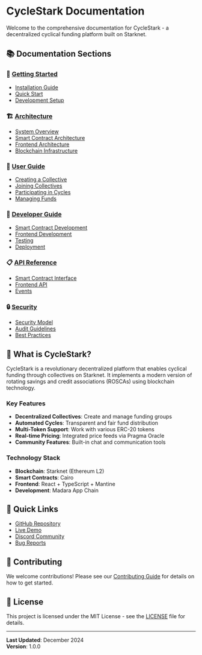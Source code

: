 # CycleStark Documentation

Welcome to the comprehensive documentation for CycleStark - a decentralized cyclical funding platform built on Starknet.

## 📚 Documentation Sections

### 🚀 [Getting Started](./getting-started/README.md)
- [Installation Guide](./getting-started/installation.md)
- [Quick Start](./getting-started/quick-start.md)
- [Development Setup](./getting-started/development-setup.md)

### 🏗️ [Architecture](./architecture/README.md)
- [System Overview](./architecture/system-overview.md)
- [Smart Contract Architecture](./architecture/smart-contracts.md)
- [Frontend Architecture](./architecture/frontend.md)
- [Blockchain Infrastructure](./architecture/blockchain.md)

### 📖 [User Guide](./user-guide/README.md)
- [Creating a Collective](./user-guide/creating-collectives.md)
- [Joining Collectives](./user-guide/joining-collectives.md)
- [Participating in Cycles](./user-guide/participating-cycles.md)
- [Managing Funds](./user-guide/managing-funds.md)

### 🔧 [Developer Guide](./developer-guide/README.md)
- [Smart Contract Development](./developer-guide/smart-contracts.md)
- [Frontend Development](./developer-guide/frontend.md)
- [Testing](./developer-guide/testing.md)
- [Deployment](./developer-guide/deployment.md)

### 📋 [API Reference](./api-reference/README.md)
- [Smart Contract Interface](./api-reference/contract-interface.md)
- [Frontend API](./api-reference/frontend-api.md)
- [Events](./api-reference/events.md)

### 🔒 [Security](./security/README.md)
- [Security Model](./security/security-model.md)
- [Audit Guidelines](./security/audit-guidelines.md)
- [Best Practices](./security/best-practices.md)

## 🎯 What is CycleStark?

CycleStark is a revolutionary decentralized platform that enables cyclical funding through collectives on Starknet. It implements a modern version of rotating savings and credit associations (ROSCAs) using blockchain technology.

### Key Features
- **Decentralized Collectives**: Create and manage funding groups
- **Automated Cycles**: Transparent and fair fund distribution
- **Multi-Token Support**: Work with various ERC-20 tokens
- **Real-time Pricing**: Integrated price feeds via Pragma Oracle
- **Community Features**: Built-in chat and communication tools

### Technology Stack
- **Blockchain**: Starknet (Ethereum L2)
- **Smart Contracts**: Cairo
- **Frontend**: React + TypeScript + Mantine
- **Development**: Madara App Chain

## 🚀 Quick Links

- [GitHub Repository](https://github.com/your-org/cycle-stark)
- [Live Demo](https://cycle-stark.vercel.app)
- [Discord Community](https://discord.gg/cycle-stark)
- [Bug Reports](https://github.com/your-org/cycle-stark/issues)

## 📝 Contributing

We welcome contributions! Please see our [Contributing Guide](./contributing/README.md) for details on how to get started.

## 📄 License

This project is licensed under the MIT License - see the [LICENSE](../LICENSE) file for details.

---

**Last Updated**: December 2024  
**Version**: 1.0.0 